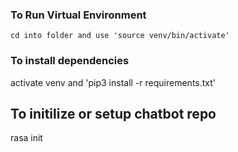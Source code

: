 ### To Run Virtual Environment
    cd into folder and use 'source venv/bin/activate'


### To install dependencies
   activate venv and 'pip3 install -r requirements.txt'




## To initilize or setup chatbot repo
rasa init






